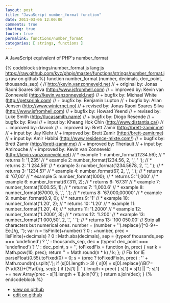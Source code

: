 ```yaml
---
layout: post
title: "JavaScript number_format function"
date: 2011-03-06 12:00:00
comments: true
sharing: true
footer: true
permalink: functions/number_format
categories: [ strings, functions ]
---
```

A JavaScript equivalent of PHP's number_format
<!-- more -->
{% codeblock strings/number_format.js lang:js https://raw.github.com/kvz/phpjs/master/functions/strings/number_format.js raw on github %}
function number_format (number, decimals, dec_point, thousands_sep) {
    // http://kevin.vanzonneveld.net
    // +   original by: Jonas Raoni Soares Silva (http://www.jsfromhell.com)
    // +   improved by: Kevin van Zonneveld (http://kevin.vanzonneveld.net)
    // +     bugfix by: Michael White (http://getsprink.com)
    // +     bugfix by: Benjamin Lupton
    // +     bugfix by: Allan Jensen (http://www.winternet.no)
    // +    revised by: Jonas Raoni Soares Silva (http://www.jsfromhell.com)
    // +     bugfix by: Howard Yeend
    // +    revised by: Luke Smith (http://lucassmith.name)
    // +     bugfix by: Diogo Resende
    // +     bugfix by: Rival
    // +      input by: Kheang Hok Chin (http://www.distantia.ca/)
    // +   improved by: davook
    // +   improved by: Brett Zamir (http://brett-zamir.me)
    // +      input by: Jay Klehr
    // +   improved by: Brett Zamir (http://brett-zamir.me)
    // +      input by: Amir Habibi (http://www.residence-mixte.com/)
    // +     bugfix by: Brett Zamir (http://brett-zamir.me)
    // +   improved by: Theriault
    // +      input by: Amirouche
    // +   improved by: Kevin van Zonneveld (http://kevin.vanzonneveld.net)
    // *     example 1: number_format(1234.56);
    // *     returns 1: '1,235'
    // *     example 2: number_format(1234.56, 2, ',', ' ');
    // *     returns 2: '1 234,56'
    // *     example 3: number_format(1234.5678, 2, '.', '');
    // *     returns 3: '1234.57'
    // *     example 4: number_format(67, 2, ',', '.');
    // *     returns 4: '67,00'
    // *     example 5: number_format(1000);
    // *     returns 5: '1,000'
    // *     example 6: number_format(67.311, 2);
    // *     returns 6: '67.31'
    // *     example 7: number_format(1000.55, 1);
    // *     returns 7: '1,000.6'
    // *     example 8: number_format(67000, 5, ',', '.');
    // *     returns 8: '67.000,00000'
    // *     example 9: number_format(0.9, 0);
    // *     returns 9: '1'
    // *    example 10: number_format('1.20', 2);
    // *    returns 10: '1.20'
    // *    example 11: number_format('1.20', 4);
    // *    returns 11: '1.2000'
    // *    example 12: number_format('1.2000', 3);
    // *    returns 12: '1.200'
    // *    example 13: number_format('1 000,50', 2, '.', ' ');
    // *    returns 13: '100 050.00'
    // Strip all characters but numerical ones.
    number = (number + '').replace(/[^0-9+\-Ee.]/g, '');
    var n = !isFinite(+number) ? 0 : +number,
        prec = !isFinite(+decimals) ? 0 : Math.abs(decimals),
        sep = (typeof thousands_sep === 'undefined') ? ',' : thousands_sep,
        dec = (typeof dec_point === 'undefined') ? '.' : dec_point,
        s = '',
        toFixedFix = function (n, prec) {
            var k = Math.pow(10, prec);
            return '' + Math.round(n * k) / k;
        };
    // Fix for IE parseFloat(0.55).toFixed(0) = 0;
    s = (prec ? toFixedFix(n, prec) : '' + Math.round(n)).split('.');
    if (s[0].length > 3) {
        s[0] = s[0].replace(/\B(?=(?:\d{3})+(?!\d))/g, sep);
    }
    if ((s[1] || '').length < prec) {
        s[1] = s[1] || '';
        s[1] += new Array(prec - s[1].length + 1).join('0');
    }
    return s.join(dec);
}
{% endcodeblock %}
<ul>
 <li><a href="https://github.com/kvz/phpjs/blob/master/functions/strings/number_format.js">view on github</a></li>
 <li><a href="https://github.com/kvz/phpjs/edit/master/functions/strings/number_format.js">edit on github</a></li>
</ul>

